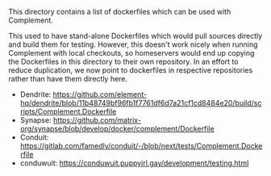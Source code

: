 This directory contains a list of dockerfiles which can be used with Complement.

This used to have stand-alone Dockerfiles which would pull sources directly and build them for testing.
However, this doesn't work nicely when running Complement with local checkouts, so homeservers would
end up copying the Dockerfiles in this directory to their own repository. In an effort to reduce
duplication, we now point to dockerfiles in respective repositories rather than have them directly here.

- Dendrite: https://github.com/element-hq/dendrite/blob/11b48749bf96fb1f7761df6d7a21cf1cd8484e20/build/scripts/Complement.Dockerfile
- Synapse: https://github.com/matrix-org/synapse/blob/develop/docker/complement/Dockerfile
- Conduit: https://gitlab.com/famedly/conduit/-/blob/next/tests/Complement.Dockerfile
- conduwuit: https://conduwuit.puppyirl.gay/development/testing.html
